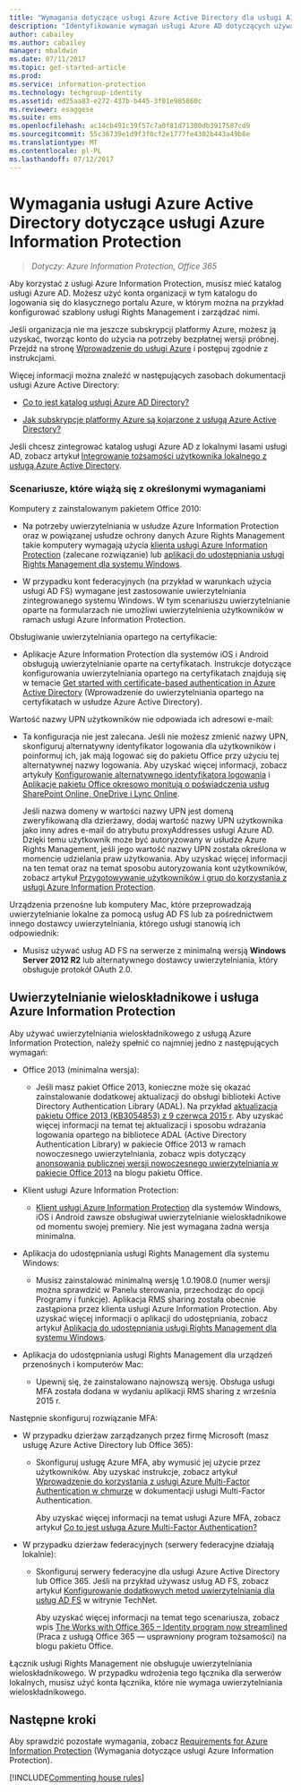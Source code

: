 ```yaml
---
title: "Wymagania dotyczące usługi Azure Active Directory dla usługi AIP"
description: "Identyfikowanie wymagań usługi Azure AD dotyczących używania usługi Azure Information Protection w celu pomyślnego uwierzytelniania użytkowników."
author: cabailey
ms.author: cabailey
manager: mbaldwin
ms.date: 07/11/2017
ms.topic: get-started-article
ms.prod: 
ms.service: information-protection
ms.technology: techgroup-identity
ms.assetid: ed25aa83-e272-437b-b445-3f01e985860c
ms.reviewer: esaggese
ms.suite: ems
ms.openlocfilehash: ac14cb491c39f57c7a0f81d71300db3917587cd9
ms.sourcegitcommit: 55c36739e1d9f3f0cf2e1777fe4302b443a49b8e
ms.translationtype: MT
ms.contentlocale: pl-PL
ms.lasthandoff: 07/12/2017
---
```

# <a name="azure-active-directory-requirements-for-azure-information-protection"></a>Wymagania usługi Azure Active Directory dotyczące usługi Azure Information Protection

>*Dotyczy: Azure Information Protection, Office 365*

Aby korzystać z usługi Azure Information Protection, musisz mieć katalog usługi Azure AD. Możesz użyć konta organizacji w tym katalogu do logowania się do klasycznego portalu Azure, w którym można na przykład konfigurować szablony usługi Rights Management i zarządzać nimi.

Jeśli organizacja nie ma jeszcze subskrypcji platformy Azure, możesz ją uzyskać, tworząc konto do użycia na potrzeby bezpłatnej wersji próbnej. Przejdź na stronę [Wprowadzenie do usługi Azure](https://account.windowsazure.com/organization) i postępuj zgodnie z instrukcjami.

Więcej informacji można znaleźć w następujących zasobach dokumentacji usługi Azure Active Directory:

-   [Co to jest katalog usługi Azure AD Directory?](/active-directory/active-directory-whatis)

-   [Jak subskrypcje platformy Azure są kojarzone z usługą Azure Active Directory?](/active-directory/active-directory-how-subscriptions-associated-directory)

Jeśli chcesz zintegrować katalog usługi Azure AD z lokalnymi lasami usługi AD, zobacz artykuł [Integrowanie tożsamości użytkownika lokalnego z usługą Azure Active Directory](/active-directory/active-directory-aadconnect).

### <a name="scenarios-that-have-specific-requirements"></a>Scenariusze, które wiążą się z określonymi wymaganiami 

Komputery z zainstalowanym pakietem Office 2010: 

- Na potrzeby uwierzytelniania w usłudze Azure Information Protection oraz w powiązanej usłudze ochrony danych Azure Rights Management takie komputery wymagają użycia [klienta usługi Azure Information Protection](../rms-client/aip-client.md) (zalecane rozwiązanie) lub [aplikacji do udostępniania usługi Rights Management dla systemu Windows](../rms-client/sharing-app-windows.md).

- W przypadku kont federacyjnych (na przykład w warunkach użycia usługi AD FS) wymagane jest zastosowanie uwierzytelniania zintegrowanego systemu Windows. W tym scenariuszu uwierzytelnianie oparte na formularzach nie umożliwi uwierzytelnienia użytkowników w ramach usługi Azure Information Protection.

Obsługiwanie uwierzytelniania opartego na certyfikacie:

- Aplikacje Azure Information Protection dla systemów iOS i Android obsługują uwierzytelnianie oparte na certyfikatach. Instrukcje dotyczące konfigurowania uwierzytelniania opartego na certyfikatach znajdują się w temacie [Get started with certificate-based authentication in Azure Active Directory](/azure/active-directory/active-directory-certificate-based-authentication-get-started) (Wprowadzenie do uwierzytelniania opartego na certyfikatach w usłudze Azure Active Directory).

Wartość nazwy UPN użytkowników nie odpowiada ich adresowi e-mail:

- Ta konfiguracja nie jest zalecana. Jeśli nie możesz zmienić nazwy UPN, skonfiguruj alternatywny identyfikator logowania dla użytkowników i poinformuj ich, jak mają logować się do pakietu Office przy użyciu tej alternatywnej nazwy logowania. Aby uzyskać więcej informacji, zobacz artykuły [Konfigurowanie alternatywnego identyfikatora logowania](/windows-server/identity/ad-fs/operations/configuring-alternate-login-id) i [Aplikacje pakietu Office okresowo monitują o poświadczenia usług SharePoint Online, OneDrive i Lync Online](https://support.microsoft.com/help/2913639/office-applications-periodically-prompt-for-credentials-to-sharepoint-online,-onedrive,-and-lync-online).
    
    Jeśli nazwa domeny w wartości nazwy UPN jest domeną zweryfikowaną dla dzierżawy, dodaj wartość nazwy UPN użytkownika jako inny adres e-mail do atrybutu proxyAddresses usługi Azure AD. Dzięki temu użytkownik może być autoryzowany w usłudze Azure Rights Management, jeśli jego wartość nazwy UPN została określona w momencie udzielania praw użytkowania. Aby uzyskać więcej informacji na ten temat oraz na temat sposobu autoryzowania kont użytkowników, zobacz artykuł [Przygotowywanie użytkowników i grup do korzystania z usługi Azure Information Protection](../plan-design/prepare.md).

Urządzenia przenośne lub komputery Mac, które przeprowadzają uwierzytelnianie lokalne za pomocą usług AD FS lub za pośrednictwem innego dostawcy uwierzytelniania, którego usługi stanowią ich odpowiednik:

- Musisz używać usług AD FS na serwerze z minimalną wersją **Windows Server 2012 R2** lub alternatywnego dostawcy uwierzytelniania, który obsługuje protokół OAuth 2.0.

## <a name="multi-factor-authentication-mfa-and-azure-information-protection"></a>Uwierzytelnianie wieloskładnikowe i usługa Azure Information Protection
Aby używać uwierzytelniania wieloskładnikowego z usługą Azure Information Protection, należy spełnić co najmniej jedno z następujących wymagań:

-   Office 2013 (minimalna wersja):

    -   Jeśli masz pakiet Office 2013, konieczne może się okazać zainstalowanie dodatkowej aktualizacji do obsługi biblioteki Active Directory Authentication Library (ADAL). Na przykład [aktualizacja pakietu Office 2013 (KB3054853) z 9 czerwca 2015 r](https://support.microsoft.com/kb/3054853). Aby uzyskać więcej informacji na temat tej aktualizacji i sposobu wdrażania logowania opartego na bibliotece ADAL (Active Directory Authentication Library) w pakiecie Office 2013 w ramach nowoczesnego uwierzytelniania, zobacz wpis dotyczący [anonsowania publicznej wersji nowoczesnego uwierzytelniania w pakiecie Office 2013](https://blogs.office.com/2015/03/23/office-2013-modern-authentication-public-preview-announced/) na blogu pakietu Office.

- Klient usługi Azure Information Protection:

    - [Klient usługi Azure Information Protection](../rms-client/aip-client.md) dla systemów Windows, iOS i Android zawsze obsługiwał uwierzytelnianie wieloskładnikowe od momentu swojej premiery. Nie jest wymagana żadna wersja minimalna. 

-   Aplikacja do udostępniania usługi Rights Management dla systemu Windows:

    - Musisz zainstalować minimalną wersję 1.0.1908.0 (numer wersji można sprawdzić w Panelu sterowania, przechodząc do opcji Programy i funkcje). Aplikacja RMS sharing została obecnie zastąpiona przez klienta usługi Azure Information Protection. Aby uzyskać więcej informacji o aplikacji do udostępniania, zobacz artykuł [Aplikacja do udostępniania usługi Rights Management dla systemu Windows](../rms-client/sharing-app-windows.md).

-   Aplikacja do udostępniania usługi Rights Management dla urządzeń przenośnych i komputerów Mac:

    -   Upewnij się, że zainstalowano najnowszą wersję. Obsługa usługi MFA została dodana w wydaniu aplikacji RMS sharing z września 2015 r.

Następnie skonfiguruj rozwiązanie MFA:

-   W przypadku dzierżaw zarządzanych przez firmę Microsoft (masz usługę Azure Active Directory lub Office 365):

    - Skonfiguruj usługę Azure MFA, aby wymusić jej użycie przez użytkowników. Aby uzyskać instrukcje, zobacz artykuł [Wprowadzenie do korzystania z usługi Azure Multi-Factor Authentication w chmurze](/multi-factor-authentication/multi-factor-authentication-get-started-cloud) w dokumentacji usługi Multi-Factor Authentication.

        Aby uzyskać więcej informacji na temat usługi Azure MFA, zobacz artykuł [Co to jest usługa Azure Multi-Factor Authentication?](/multi-factor-authentication/multi-factor-authentication)

- W przypadku dzierżaw federacyjnych (serwery federacyjne działają lokalnie):

    - Skonfiguruj serwery federacyjne dla usługi Azure Active Directory lub Office 365. Jeśli na przykład używasz usług AD FS, zobacz artykuł [Konfigurowanie dodatkowych metod uwierzytelniania dla usług AD FS](https://technet.microsoft.com/library/dn758113.aspx) w witrynie TechNet.

        Aby uzyskać więcej informacji na temat tego scenariusza, zobacz wpis [The Works with Office 365 – Identity program now streamlined](https://blogs.office.com/2014/01/30/the-works-with-office-365-identity-program-now-streamlined/) (Praca z usługą Office 365 — usprawniony program tożsamości) na blogu pakietu Office.

Łącznik usługi Rights Management nie obsługuje uwierzytelniania wieloskładnikowego. W przypadku wdrożenia tego łącznika dla serwerów lokalnych, musisz użyć konta łącznika, które nie wymaga uwierzytelniania wieloskładnikowego.

## <a name="next-steps"></a>Następne kroki
Aby sprawdzić pozostałe wymagania, zobacz [Requirements for Azure Information Protection](requirements-azure-rms.md) (Wymagania dotyczące usługi Azure Information Protection).

[!INCLUDE[Commenting house rules](../includes/houserules.md)]
